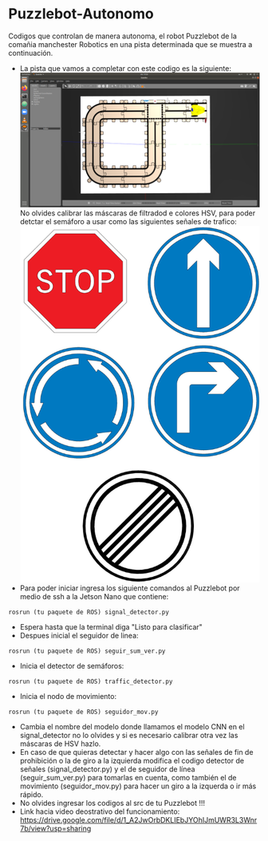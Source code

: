 # Puzzlebot-Autonomo
Codigos que controlan de manera autonoma, el robot Puzzlebot de la comañia manchester Robotics en una pista determinada que se muestra a continuación.
- La pista que vamos a completar con este codigo es la siguiente:
![alt text](pista.png)
No olvides calibrar las máscaras de filtradod e colores HSV, para poder detctar el semáforo a usar como las siguientes señales de trafico:
![alt text](Traffic_Signs.png)
- Para poder iniciar ingresa los siguiente comandos al Puzzlebot por medio de ssh a la Jetson Nano que contiene:
```
rosrun (tu paquete de ROS) signal_detector.py
```
- Espera hasta que la terminal diga "Listo para clasificar"
- Despues inicial el seguidor de linea:
```
rosrun (tu paquete de ROS) seguir_sum_ver.py
```
- Inicia el detector de semáforos:
```
rosrun (tu paquete de ROS) traffic_detector.py
```
- Inicia el nodo de movimiento:
```
rosrun (tu paquete de ROS) seguidor_mov.py
```
- Cambia el nombre del modelo donde llamamos el modelo CNN en el signal_detector no lo olvides y si es necesario calibrar otra vez las máscaras de HSV hazlo.
- En caso de que quieras detectar y hacer algo con las señales de fin de prohibición o la de giro a la izquierda modifica el codigo detector de señales (signal_detector.py) y el de seguidor de línea (seguir_sum_ver.py) para tomarlas en cuenta, como también el de movimiento (seguidor_mov.py) para hacer un giro a la izquerda o ir más rápido.
- No olvides ingresar los codigos al src de tu Puzzlebot !!!
- Link hacia video deostrativo del funcionamiento:
https://drive.google.com/file/d/1_A2JwOrbDKLIEbJYOhIJmUWR3L3Wnr7b/view?usp=sharing
